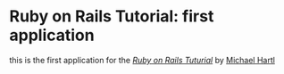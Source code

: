 # Ruby on Rails Tutorial: first application

this is the first application for the
[*Ruby on Rails Tuturial*](http://railstuturial.org/)
by [Michael Hartl](http://michaelhartl.com/)